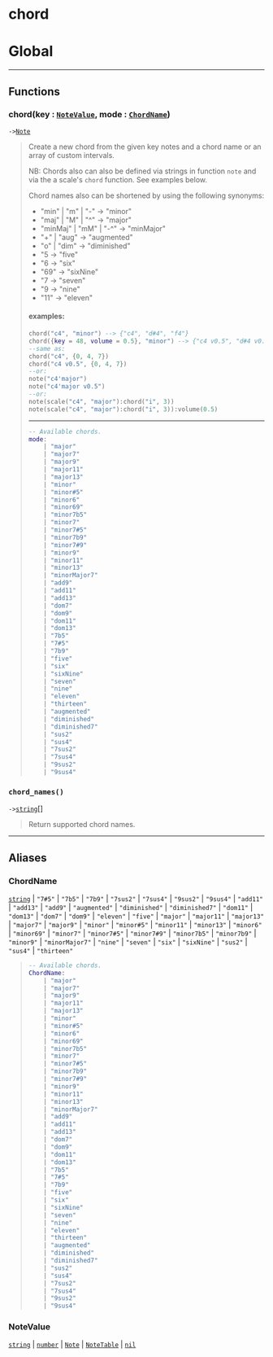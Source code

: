 # chord
<!-- toc -->
# Global<a name="Global"></a>  

---  
## Functions
### chord(key : [`NoteValue`](#NoteValue), mode : [`ChordName`](#ChordName))<a name="chord"></a>
`->`[`Note`](../API/note.md#Note)  

> Create a new chord from the given key notes and a chord name or an array of custom intervals.
> 
> NB: Chords also can also be defined via strings in function `note` and via the a scale's
> `chord` function. See examples below.
> 
> Chord names also can be shortened by using the following synonyms:
> - "min" | "m" | "-" -> "minor"
> - "maj" | "M" | "^" -> "major"
> - "minMaj" | "mM" | "-^" -> "minMajor"
> - "+" | "aug" -> "augmented"
> - "o" | "dim" -> "diminished"
> - "5 -> "five"
> - "6 -> "six"
> - "69" -> "sixNine"
> - "7 -> "seven"
> - "9 -> "nine"
> - "11" -> "eleven"
> 
> #### examples:
> ```lua
> chord("c4", "minor") --> {"c4", "d#4", "f4"}
> chord({key = 48, volume = 0.5}, "minor") --> {"c4 v0.5", "d#4 v0.5", "f4 v0.5"}
> --same as:
> chord("c4", {0, 4, 7})
> chord("c4 v0.5", {0, 4, 7})
> --or:
> note("c4'major")
> note("c4'major v0.5")
> --or:
> note(scale("c4", "major"):chord("i", 3))
> note(scale("c4", "major"):chord("i", 3)):volume(0.5)
> ```
> 
> ---
> 
> ```lua
> -- Available chords.
> mode:
>     | "major"
>     | "major7"
>     | "major9"
>     | "major11"
>     | "major13"
>     | "minor"
>     | "minor#5"
>     | "minor6"
>     | "minor69"
>     | "minor7b5"
>     | "minor7"
>     | "minor7#5"
>     | "minor7b9"
>     | "minor7#9"
>     | "minor9"
>     | "minor11"
>     | "minor13"
>     | "minorMajor7"
>     | "add9"
>     | "add11"
>     | "add13"
>     | "dom7"
>     | "dom9"
>     | "dom11"
>     | "dom13"
>     | "7b5"
>     | "7#5"
>     | "7b9"
>     | "five"
>     | "six"
>     | "sixNine"
>     | "seven"
>     | "nine"
>     | "eleven"
>     | "thirteen"
>     | "augmented"
>     | "diminished"
>     | "diminished7"
>     | "sus2"
>     | "sus4"
>     | "7sus2"
>     | "7sus4"
>     | "9sus2"
>     | "9sus4"
> ```
### `chord_names()`<a name="chord_names"></a>
`->`[`string`](../API/builtins/string.md)[]  

> Return supported chord names.  



---  
## Aliases  
### ChordName<a name="ChordName"></a>
[`string`](../API/builtins/string.md) | `"7#5"` | `"7b5"` | `"7b9"` | `"7sus2"` | `"7sus4"` | `"9sus2"` | `"9sus4"` | `"add11"` | `"add13"` | `"add9"` | `"augmented"` | `"diminished"` | `"diminished7"` | `"dom11"` | `"dom13"` | `"dom7"` | `"dom9"` | `"eleven"` | `"five"` | `"major"` | `"major11"` | `"major13"` | `"major7"` | `"major9"` | `"minor"` | `"minor#5"` | `"minor11"` | `"minor13"` | `"minor6"` | `"minor69"` | `"minor7"` | `"minor7#5"` | `"minor7#9"` | `"minor7b5"` | `"minor7b9"` | `"minor9"` | `"minorMajor7"` | `"nine"` | `"seven"` | `"six"` | `"sixNine"` | `"sus2"` | `"sus4"` | `"thirteen"`  
> ```lua
> -- Available chords.
> ChordName:
>     | "major"
>     | "major7"
>     | "major9"
>     | "major11"
>     | "major13"
>     | "minor"
>     | "minor#5"
>     | "minor6"
>     | "minor69"
>     | "minor7b5"
>     | "minor7"
>     | "minor7#5"
>     | "minor7b9"
>     | "minor7#9"
>     | "minor9"
>     | "minor11"
>     | "minor13"
>     | "minorMajor7"
>     | "add9"
>     | "add11"
>     | "add13"
>     | "dom7"
>     | "dom9"
>     | "dom11"
>     | "dom13"
>     | "7b5"
>     | "7#5"
>     | "7b9"
>     | "five"
>     | "six"
>     | "sixNine"
>     | "seven"
>     | "nine"
>     | "eleven"
>     | "thirteen"
>     | "augmented"
>     | "diminished"
>     | "diminished7"
>     | "sus2"
>     | "sus4"
>     | "7sus2"
>     | "7sus4"
>     | "9sus2"
>     | "9sus4"
> ```  
  
### NoteValue<a name="NoteValue"></a>
[`string`](../API/builtins/string.md) | [`number`](../API/builtins/number.md) | [`Note`](../API/note.md#Note) | [`NoteTable`](../API/note.md#NoteTable) | [`nil`](../API/builtins/nil.md)  
  
  



